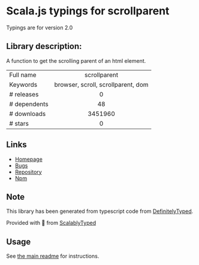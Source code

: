 
# Scala.js typings for scrollparent

Typings are for version 2.0

## Library description:
A function to get the scrolling parent of an html element.

|                    |                 |
| ------------------ | :-------------: |
| Full name          | scrollparent |
| Keywords           | browser, scroll, scrollparent, dom |
| # releases         | 0 |
| # dependents       | 48 |
| # downloads        | 3451960 |
| # stars            | 0 |

## Links
- [Homepage](https://github.com/olahol/scrollparent.js#readme)
- [Bugs](https://github.com/olahol/scrollparent.js/issues)
- [Repository](https://github.com/olahol/scrollparent.js)
- [Npm](https://www.npmjs.com/package/scrollparent)
    


## Note
This library has been generated from typescript code from [DefinitelyTyped](https://definitelytyped.org).

Provided with :purple_heart: from [ScalablyTyped](https://github.com/oyvindberg/ScalablyTyped)

## Usage
See [the main readme](../../readme.md) for instructions.


